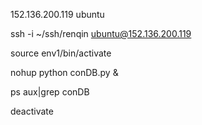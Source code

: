 152.136.200.119 ubuntu

ssh -i ~/ssh/renqin ubuntu@152.136.200.119

source env1/bin/activate

nohup python conDB.py &

ps aux|grep conDB

deactivate